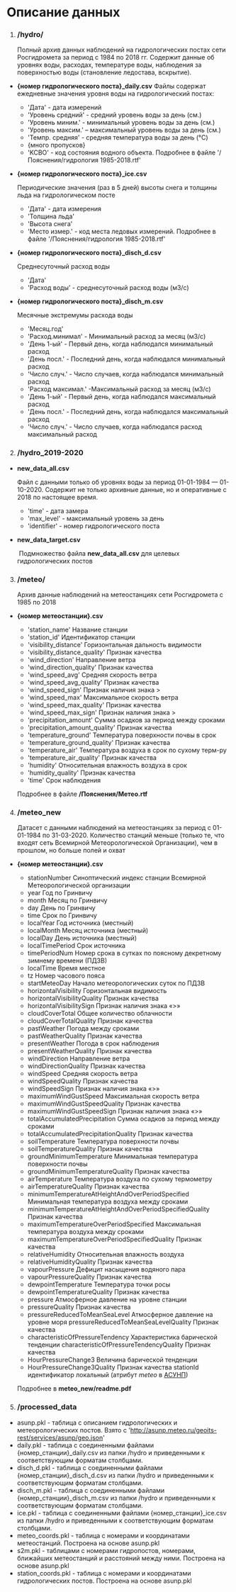 # Описание данных



1. ### /hydro/

   Полный архив данных наблюдений на гидрологических постах сети Росгидромета за период с 1984 по 2018 гг. Содержит данные об уровнях воды, расходах, температуре воды, наблюдения за поверхностью воды (становление ледостава, вскрытие).

- **{номер гидрологического поста}_daily.csv**
   Файлы содержат ежедневные значения уровня воды на гидрологический постах:

  - 'Дата' - дата измерений
  - 'Уровень средний' - средний уровень воды за день (см.)
  - 'Уровень миним.' - минимальный уровень воды за день (см.)
  - 'Уровень максим.' – максимальный уровень воды за день (см.)
  - 'Темпр. средняя' - средняя температура воды за день (°C)
  - {много пропусков}
  - 'KCBO' - код состояния водного объекта. Подробнее в файле '/Пояснения/гидрология 1985-2018.rtf'

- **{номер гидрологического поста}_ice.csv** 

  Периодические значения (раз в 5 дней) высоты снега и толщины льда на гидрологическом посте 

  * 'Дата' - дата измерения
  * 'Толщина льда'
  * 'Высота снега'
  * 'Место измер.' - код места ледовых измерений. Подробнее в файле '/Пояснения/гидрология 1985-2018.rtf'

- **{номер гидрологического поста}_disch_d.csv**

  Среднесуточный расход воды

  - 'Дата'
  - 'Расход воды' - среднесуточный расход воды (м3/с)

- **{номер гидрологического поста}_disch_m.csv** 

  Месячные экстремумы расхода воды

  * 'Месяц.год'
  * 'Расход.минимал' - Минимальный расход за месяц (м3/с)
  * 'День 1-ый' - Первый день, когда наблюдался минимальный расход
  * 'День посл.' - Последний день, когда наблюдался минимальный расход
  * 'Число случ.' - Число случаев, когда наблюдался минимальный расход
  * 'Расход максимал.' -Максимальный расход за месяц (м3/с)
  * 'День 1-ый' - Первый день, когда наблюдался максимальный расход
  * 'День посл.' - Последний день, когда наблюдался максимальный расход
  * 'Число случ.' - Число случаев, когда наблюдался расход максимальный расход

    

2. ### /hydro_2019-2020

- **new_data_all.csv**

  Файл с данными только об уровнях воды за период 01-01-1984 — 01-10-2020.  Содержит не только архивные данные, но и оперативные с 2018 по настоящее время.

  - 'time' - дата замера
  - 'max_level' - максимальный уровень за день
  - 'identifier' - номер гидрологического поста

- **new_data_target.csv** 

  ​	Подмножество файла **new_data_all.csv** для целевых гидрологических постов

  

3. ### /meteo/

   Архив данные наблюдений на метеостанциях сети Росгидромета с 1985 по 2018

* **{номер метеостанции}.csv**

  * 'station_name' Название станции
  * 'station_id' Идентификатор станции
  * 'visibility_distance' Горизонтальная дальность видимости
  * 'visibility_distance_quality' Признак качества
  * 'wind_direction' Направление ветра
  * 'wind_direction_quality' Признак качества
  * 'wind_speed_avg' Средняя скорость ветра
  * 'wind_speed_avg_quality' Признак качества
  * 'wind_speed_sign' Признак наличия знака >
  * 'wind_speed_max' Максимальное скорость ветра
  * 'wind_speed_max_quality' Признак качества
  * 'wind_speed_max_sign' Признак наличия знака >
  * 'precipitation_amount' Сумма осадков за период между сроками
  * 'precipitation_amount_quality' Признак качества
  * 'temperature_ground' Температура поверхности почвы в срок
  * 'temperature_ground_quality' Признак качества
  * 'temperature_air' Температура воздуха в срок по сухому терм-ру
  * 'temperature_air_quality' Признак качества
  * 'humidity' Относительная влажность воздуха в срок
  * 'humidity_quality' Признак качества
  * 'time' Срок наблюдения

  Подробнее в файле **/Пояснения/Метео.rtf**

  

4. ### /meteo_new

   Датасет с данными наблюдений на метеостанциях за период с 01-01-1984 по 31-03-2020. Количество станций меньше (только те, что входят сеть Всемирной Метеорологической Организации), чем в прошлом, но больше полей и охват

* **{номер метеостанции}.csv**
  * stationNumber  Синоптический индекс станции Всемирной Метеорологической организации 
  * year  Год по Гринвичу  
  * month  Месяц по Гринвичу  
  * day  День по Гринвичу  
  * time  Срок по Гринвичу  
  * localYear  Год источника (местный)  
  * localMonth  Месяц источника (местный)  
  * localDay  День источника (местный)  
  * localTimePeriod  Срок источника  
  * timePeriodNum  Номер срока в сутках по поясному декретному зимнему времени (ПДЗВ)  
  * localTime  Время местное  
  * tz  Номер часового пояса  
  * startMeteoDay  Начало метеорологических суток по ПДЗВ  
  * horizontalVisibility  Горизонтальная видимость  
  * horizontalVisibilityQuality  Признак качества  
  * horizontalVisibilitySign  Признак наличия знака «>»  
  * cloudCoverTotal  Общее количество облачности  
  * cloudCoverTotalQuality  Признак качества  
  * pastWeather  Погода между сроками  
  * pastWeatherQuality  Признак качества  
  * presentWeather  Погода в срок наблюдения  
  * presentWeatherQuality  Признак качества  
  * windDirection  Направление ветра  
  * windDirectionQuality  Признак качества  
  * windSpeed  Средняя скорость ветра  
  * windSpeedQuality  Признак качества  
  * windSpeedSign  Признак наличия знака «>»  
  * maximumWindGustSpeed  Максимальная скорость ветра  
  * maximumWindGustSpeedQuality  Признак качества  
  * maximumWindGustSpeedSign  Признак наличия знака «>»  
  * totalAccumulatedPrecipitation  Сумма осадков за период между сроками  
  * totalAccumulatedPrecipitationQuality  Признак качества  
  * soilTemperature  Температура поверхности почвы  
  * soilTemperatureQuality  Признак качества  
  * groundMinimumTemperature  Минимальная температура поверхности почвы  
  * groundMinimumTemperatureQuality  Признак качества  
  * airTemperature  Температура воздуха по сухому термометру  
  * airTemperatureQuality  Признак качества  
  * minimumTemperatureAtHeightAndOverPeriodSpecified  Минимальная температура воздуха между сроками  
  * minimumTemperatureAtHeightAndOverPeriodSpecifiedQuality  Признак качества  
  * maximumTemperatureOverPeriodSpecified  Максимальная температура воздуха между сроками  
  * maximumTemperatureOverPeriodSpecifiedQuality  Признак качества  
  * relativeHumidity  Относительная влажность воздуха  
  * relativeHumidityQuality  Признак качества  
  * vapourPressure  Дефицит насыщения водяного пара  
  * vapourPressureQuality  Признак качества  
  * dewpointTemperature  Температура точки росы  
  * dewpointTemperatureQuality  Признак качества  
  * pressure  Атмосферное давление на уровне станции  
  * pressureQuality  Признак качества  
  * pressureReducedToMeanSeaLevel  Атмосферное давление на уровне моря  pressureReducedToMeanSeaLevelQuality  Признак качества  
  * characteristicOfPressureTendency  Характеристика барической тенденции  characteristicOfPressureTendencyQuality  Признак качества  
  * HourPressureChange3  Величина барической тенденции  
  * HourPressureChange3Quality  Признак качества  stationId  идентификатор локальный (атрибут _meteo_ в [АСУНП](http://asunp.meteo.ru/geoits-rest/services/asunp/geo.json))

  Подробнее в **meteo_new/readme.pdf**



5. ### /processed_data

- asunp.pkl - таблица с описанием гидрологических и метеорологических постов. Взято с 'http://asunp.meteo.ru/geoits-rest/services/asunp/geo.json'
- daily.pkl - таблица с соединенными файлами {номер_станции}_daily.csv из папки /hydro и приведенными к соответствующим форматам столбцами.
- disch_d.pkl - таблица с соединенными файлами {номер_станции}_disch_d.csv из папки /hydro и приведенными к соответствующим форматам столбцами.
- disch_m.pkl - таблица с соединенными файлами {номер_станции}_disch_m.csv из папки /hydro и приведенными к соответствующим форматам столбцами.
- ice.pkl - таблица с соединенными файлами {номер_станции}_ice.csv из папки /hydro и приведенными к соответствующим форматам столбцами.
- meteo_coords.pkl - таблица с номерами и координатами метеостанций. Построена на основе asunp.pkl
- s2m.pkl - таблицами с номерами гидропостов, номерами, ближайших метеостанций и расстояний между ними.
   Построена на основе asunp.pkl
- station_coords.pkl - таблица с номерами и координатами гидрологических постов. Построена на основе asunp.pkl
